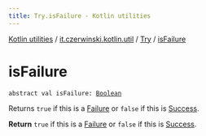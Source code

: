 ```yaml
---
title: Try.isFailure - Kotlin utilities
---
```


[Kotlin utilities](../../index.html) / [it.czerwinski.kotlin.util](../index.html) / [Try](index.html) / [isFailure](./is-failure.html)

# isFailure

`abstract val isFailure: `[`Boolean`](https://kotlinlang.org/api/latest/jvm/stdlib/kotlin/-boolean/index.html)

Returns `true` if this is a [Failure](../-failure/index.html) or `false` if this is [Success](../-success/index.html).

**Return**
`true` if this is a [Failure](../-failure/index.html) or `false` if this is [Success](../-success/index.html).


